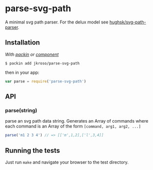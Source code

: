 
# parse-svg-path

  A minimal svg path parser. For the delux model see [hughsk/svg-path-parser](https://github.com/hughsk/svg-path-parser).

## Installation

_With [packin](//github.com/jkroso/packin) or [component](//github.com/component/component)_

    $ packin add jkroso/parse-svg-path

then in your app:

```js
var parse = require('parse-svg-path')
```

## API

### parse(string)

  parse an svg path data string. Generates an Array
  of commands where each command is an Array of the
  form `[command, arg1, arg2, ...]`

```js
parse('m1 2 3 4') // => [['m',1,2],['l',3,4]]
```

## Running the tests

Just run `make` and navigate your browser to the test directory.
